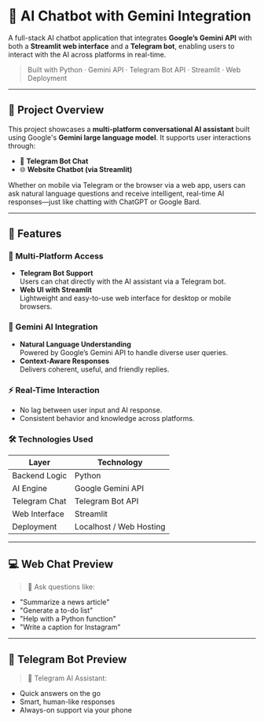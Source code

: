 # 🤖 AI Chatbot with Gemini Integration

A full-stack AI chatbot application that integrates **Google’s Gemini API** with both a **Streamlit web interface** and a **Telegram bot**, enabling users to interact with the AI across platforms in real-time.

> Built with Python · Gemini API · Telegram Bot API · Streamlit · Web Deployment

---

## 📌 Project Overview

This project showcases a **multi-platform conversational AI assistant** built using Google's **Gemini large language model**. It supports user interactions through:

- 💬 **Telegram Bot Chat**
- 🌐 **Website Chatbot (via Streamlit)**

Whether on mobile via Telegram or the browser via a web app, users can ask natural language questions and receive intelligent, real-time AI responses—just like chatting with ChatGPT or Google Bard.

---

## 🚀 Features

### 🔗 Multi-Platform Access
- **Telegram Bot Support**  
  Users can chat directly with the AI assistant via a Telegram bot.
- **Web UI with Streamlit**  
  Lightweight and easy-to-use web interface for desktop or mobile browsers.

### 🤖 Gemini AI Integration
- **Natural Language Understanding**  
  Powered by Google’s Gemini API to handle diverse user queries.
- **Context-Aware Responses**  
  Delivers coherent, useful, and friendly replies.

### ⚡ Real-Time Interaction
- No lag between user input and AI response.
- Consistent behavior and knowledge across platforms.

### 🛠️ Technologies Used
| Layer           | Technology              |
|----------------|--------------------------|
| Backend Logic   | Python                   |
| AI Engine       | Google Gemini API        |
| Telegram Chat   | Telegram Bot API         |
| Web Interface   | Streamlit                |
| Deployment      | Localhost / Web Hosting  |

---

## 💻 Web Chat Preview

> 🧠 Ask questions like:
- "Summarize a news article"
- "Generate a to-do list"
- "Help with a Python function"
- "Write a caption for Instagram"



---

## 📱 Telegram Bot Preview

> 🤖 Telegram AI Assistant:
- Quick answers on the go
- Smart, human-like responses
- Always-on support via your phone




